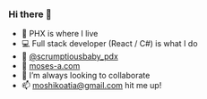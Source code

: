 ### Hi there 👋
- 📍 PHX is where I live
- 💻 Full stack developer (React / C#) is what I do
- 🍪 [@scrumptiousbaby_pdx](https://www.instagram.com/scrumptiousbaby_pdx)
- 👾 [moses-a.com](https://moses-a.com)
- 👯 I’m always looking to collaborate
- 📫 [moshikoatia@gmail.com](mailto:moshikoatia@gmail.com) hit me up!

<!--
**Object-ions/Object-ions** is a ✨ _special_ ✨ repository because its `README.md` (this file) appears on your GitHub profile.

Here are some ideas to get you started:

- 🔭 I’m currently working on ...
- 🌱 I’m currently learning ...
- 👯 I’m looking to collaborate on ...
- 🤔 I’m looking for help with ...
- 💬 Ask me about ...
- 📫 How to reach me: ...
- 😄 Pronouns: ...
- ⚡ Fun fact: ...
-->
